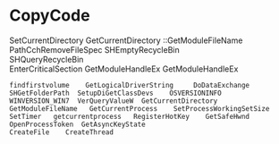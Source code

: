 CopyCode
========
SetCurrentDirectory
GetCurrentDirectory
::GetModuleFileName
PathCchRemoveFileSpec
   SHEmptyRecycleBin       
   SHQueryRecycleBin      
   EnterCriticalSection     GetModuleHandleEx  GetModuleHandleEx    
    
    findfirstvolume    GetLogicalDriverString     DoDataExchange   
    SHGetFolderPath  SetupDiGetClassDevs    OSVERSIONINFO   WINVERSION_WIN7  VerQueryValueW  GetCurrentDirectory  
    GetModuleFileName   GetCurrentProcess    SetProcessWorkingSetSize 
    SetTimer   getcurrentprocess   RegisterHotKey    GetSafeHwnd   OpenProcessToken  GetAsyncKeyState   
    CreateFile    CreateThread
 
 
